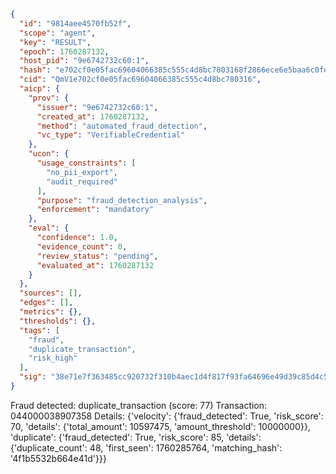 ```json
{
  "id": "9814aee4570fb52f",
  "scope": "agent",
  "key": "RESULT",
  "epoch": 1760287132,
  "host_pid": "9e6742732c60:1",
  "hash": "e702cf0e05fac69604066385c555c4d8bc7803168f2866ece6e5baa6c0fecdbf",
  "cid": "QmV1e702cf0e05fac69604066385c555c4d8bc780316",
  "aicp": {
    "prov": {
      "issuer": "9e6742732c60:1",
      "created_at": 1760287132,
      "method": "automated_fraud_detection",
      "vc_type": "VerifiableCredential"
    },
    "ucon": {
      "usage_constraints": [
        "no_pii_export",
        "audit_required"
      ],
      "purpose": "fraud_detection_analysis",
      "enforcement": "mandatory"
    },
    "eval": {
      "confidence": 1.0,
      "evidence_count": 0,
      "review_status": "pending",
      "evaluated_at": 1760287132
    }
  },
  "sources": [],
  "edges": [],
  "metrics": {},
  "thresholds": {},
  "tags": [
    "fraud",
    "duplicate_transaction",
    "risk_high"
  ],
  "sig": "38e71e7f363485cc920732f310b4aec1d4f817f93fa64696e49d39c85d4c5202"
}
```

Fraud detected: duplicate_transaction (score: 77)
Transaction: 044000038907358
Details: {'velocity': {'fraud_detected': True, 'risk_score': 70, 'details': {'total_amount': 10597475, 'amount_threshold': 10000000}}, 'duplicate': {'fraud_detected': True, 'risk_score': 85, 'details': {'duplicate_count': 48, 'first_seen': 1760285764, 'matching_hash': '4f1b5532b664e41d'}}}